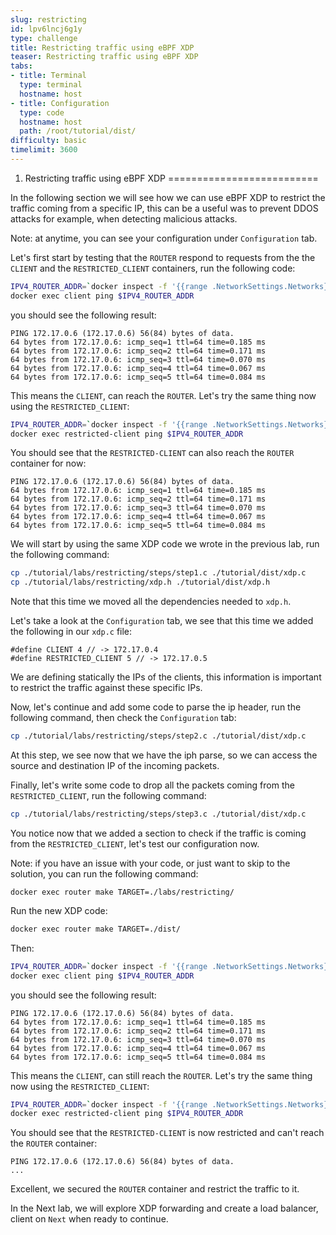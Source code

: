 ```yaml
---
slug: restricting
id: lpv6lncj6g1y
type: challenge
title: Restricting traffic using eBPF XDP
teaser: Restricting traffic using eBPF XDP
tabs:
- title: Terminal
  type: terminal
  hostname: host
- title: Configuration
  type: code
  hostname: host
  path: /root/tutorial/dist/
difficulty: basic
timelimit: 3600
---
```


1. Restricting traffic using eBPF XDP
==========================

In the following section we will see how we can use eBPF XDP to restrict the traffic coming from a specific IP, this can be a useful was to prevent DDOS attacks for example, when detecting malicious attacks.

Note: at anytime, you can see your configuration under `Configuration` tab.


Let's first start by testing that the `ROUTER` respond to requests from the the `CLIENT` and the `RESTRICTED_CLIENT` containers, run the following code:

```bash
IPV4_ROUTER_ADDR=`docker inspect -f '{{range .NetworkSettings.Networks}}{{.IPAddress}}{{end}}' router`
docker exec client ping $IPV4_ROUTER_ADDR
```

you should see the following result:

```
PING 172.17.0.6 (172.17.0.6) 56(84) bytes of data.
64 bytes from 172.17.0.6: icmp_seq=1 ttl=64 time=0.185 ms
64 bytes from 172.17.0.6: icmp_seq=2 ttl=64 time=0.171 ms
64 bytes from 172.17.0.6: icmp_seq=3 ttl=64 time=0.070 ms
64 bytes from 172.17.0.6: icmp_seq=4 ttl=64 time=0.067 ms
64 bytes from 172.17.0.6: icmp_seq=5 ttl=64 time=0.084 ms
```

This means the `CLIENT`, can reach the `ROUTER`.
Let's try the same thing now using the `RESTRICTED_CLIENT`:

```bash
IPV4_ROUTER_ADDR=`docker inspect -f '{{range .NetworkSettings.Networks}}{{.IPAddress}}{{end}}' router`
docker exec restricted-client ping $IPV4_ROUTER_ADDR
```

You should see that the `RESTRICTED-CLIENT` can also reach the `ROUTER` container for now:

```
PING 172.17.0.6 (172.17.0.6) 56(84) bytes of data.
64 bytes from 172.17.0.6: icmp_seq=1 ttl=64 time=0.185 ms
64 bytes from 172.17.0.6: icmp_seq=2 ttl=64 time=0.171 ms
64 bytes from 172.17.0.6: icmp_seq=3 ttl=64 time=0.070 ms
64 bytes from 172.17.0.6: icmp_seq=4 ttl=64 time=0.067 ms
64 bytes from 172.17.0.6: icmp_seq=5 ttl=64 time=0.084 ms
```

We will start by using the same XDP code we wrote in the previous lab, run the following command:

```bash
cp ./tutorial/labs/restricting/steps/step1.c ./tutorial/dist/xdp.c
cp ./tutorial/labs/restricting/xdp.h ./tutorial/dist/xdp.h
```

Note that this time we moved all the dependencies needed to `xdp.h`.

Let's take a look at the `Configuration` tab, we see that this time we added the following in our `xdp.c` file:

```
#define CLIENT 4 // -> 172.17.0.4
#define RESTRICTED_CLIENT 5 // -> 172.17.0.5
```

We are defining statically the IPs of the clients, this information is important to restrict the traffic against these specific IPs.

Now, let's continue and add some code to parse the ip header, run the following command, then check the `Configuration` tab:

```bash
cp ./tutorial/labs/restricting/steps/step2.c ./tutorial/dist/xdp.c
```

At this step, we see now that we have the iph parse, so we can access the source and destination IP of the incoming packets.

Finally, let's write some code to drop all the packets coming from the `RESTRICTED_CLIENT`, run the following command:


```bash
cp ./tutorial/labs/restricting/steps/step3.c ./tutorial/dist/xdp.c
```

You notice now that we added a section to check if the traffic is coming from the `RESTRICTED_CLIENT`, let's test our configuration now.

Note: if you have an issue with your code, or just want to skip to the solution, you can run the following command:
```
docker exec router make TARGET=./labs/restricting/
```

Run the new XDP code:
```bash
docker exec router make TARGET=./dist/
```

Then:

```bash
IPV4_ROUTER_ADDR=`docker inspect -f '{{range .NetworkSettings.Networks}}{{.IPAddress}}{{end}}' router`
docker exec client ping $IPV4_ROUTER_ADDR
```

you should see the following result:

```
PING 172.17.0.6 (172.17.0.6) 56(84) bytes of data.
64 bytes from 172.17.0.6: icmp_seq=1 ttl=64 time=0.185 ms
64 bytes from 172.17.0.6: icmp_seq=2 ttl=64 time=0.171 ms
64 bytes from 172.17.0.6: icmp_seq=3 ttl=64 time=0.070 ms
64 bytes from 172.17.0.6: icmp_seq=4 ttl=64 time=0.067 ms
64 bytes from 172.17.0.6: icmp_seq=5 ttl=64 time=0.084 ms
```

This means the `CLIENT`, can still reach the `ROUTER`.
Let's try the same thing now using the `RESTRICTED_CLIENT`:

```bash
IPV4_ROUTER_ADDR=`docker inspect -f '{{range .NetworkSettings.Networks}}{{.IPAddress}}{{end}}' router`
docker exec restricted-client ping $IPV4_ROUTER_ADDR
```

You should see that the `RESTRICTED-CLIENT` is now restricted and can't reach the `ROUTER` container:

```
PING 172.17.0.6 (172.17.0.6) 56(84) bytes of data.
...
```

Excellent, we secured the `ROUTER` container and restrict the traffic to it.

In the Next lab, we will explore XDP forwarding and create a load balancer, client on `Next` when ready to continue.
